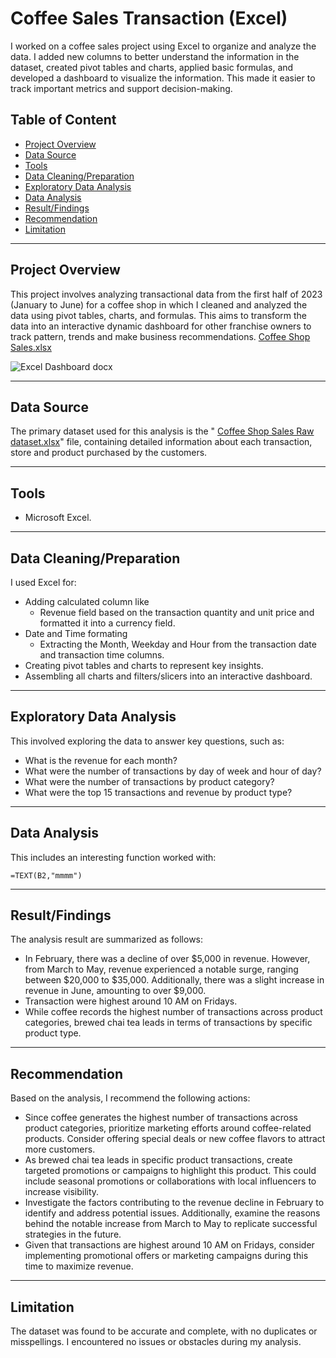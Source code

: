 # Coffee Sales Transaction (Excel)
I worked on a coffee sales project using Excel to organize and analyze the data. I added new columns to better understand the information in the dataset, created pivot tables and charts, applied basic formulas, and developed a dashboard to visualize the information. This made it easier to track important metrics and support decision-making.

## Table of Content
- [Project Overview](project-overview)
- [Data Source](data-source)
- [Tools](tools)
- [Data Cleaning/Preparation](data-cleaning/preparation)
- [Exploratory Data Analysis](exploratory-data-analysis)
- [Data Analysis](data-analysis)
- [Result/Findings](result/findings)
- [Recommendation](recommendation)
- [Limitation](limitation)

---
## Project Overview
This project involves analyzing transactional data from the first half of 2023 (January to June) for a coffee shop in which I cleaned and analyzed the data using pivot tables, charts, and formulas. This aims to transform the data into an interactive dynamic dashboard for other franchise owners to track pattern, trends and make business recommendations. [Coffee Shop Sales.xlsx](https://github.com/user-attachments/files/17102576/Coffee.Shop.Sales.xlsx)

![Excel Dashboard docx](https://github.com/user-attachments/assets/eee4557e-624d-4f69-8100-8b1a6d646ca8)

---
## Data Source
The primary dataset used for this analysis is the " [Coffee Shop Sales Raw dataset.xlsx](https://github.com/user-attachments/files/17102686/Coffee.Shop.Sales.Raw.dataset.xlsx)" file, containing detailed information about each transaction, store and product purchased by the customers.

---
## Tools
- Microsoft Excel.

---
## Data Cleaning/Preparation
I used Excel for:
- Adding calculated column like
  - Revenue field based on the transaction quantity and unit price and formatted it into a currency field.
- Date and Time formating
  - Extracting the Month, Weekday and Hour from the transaction date and transaction time columns.
- Creating pivot tables and charts to represent key insights.
- Assembling all charts and filters/slicers into an interactive dashboard. 

---
## Exploratory Data Analysis
This involved exploring the data to answer key questions, such as:
- What is the revenue for each month?
- What were the number of transactions by day of week and hour of day?
- What were the number of transactions by product category?
- What were the top 15 transactions and revenue by product type?

---
## Data Analysis
This includes an interesting function worked with:

``` =TEXT(B2,"mmmm") ```

---
## Result/Findings
The analysis result are summarized as follows:
- In February, there was a decline of over $5,000 in revenue. However, from March to May, revenue experienced a notable surge, ranging between $20,000 to $35,000. Additionally, there was a slight increase in revenue in June, amounting to over $9,000.
- Transaction were highest around 10 AM on Fridays.
- While coffee records the highest number of transactions across product categories, brewed chai tea leads in terms of transactions by specific product type.

---
## Recommendation
Based on the analysis, I recommend the following actions:
- Since coffee generates the highest number of transactions across product categories, prioritize marketing efforts around coffee-related products. Consider offering special deals or new coffee flavors to attract more customers.
- As brewed chai tea leads in specific product transactions, create targeted promotions or campaigns to highlight this product. This could include seasonal promotions or collaborations with local influencers to increase visibility.
- Investigate the factors contributing to the revenue decline in February to identify and address potential issues. Additionally, examine the reasons behind the notable increase from March to May to replicate successful strategies in the future.
- Given that transactions are highest around 10 AM on Fridays, consider implementing promotional offers or marketing campaigns during this time to maximize revenue.

---
## Limitation
The dataset was found to be accurate and complete, with no duplicates or misspellings. I encountered no issues or obstacles during my analysis.
